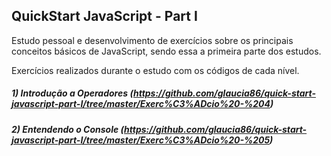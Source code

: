## QuickStart JavaScript - Part I 

Estudo pessoal e desenvolvimento de exercícios sobre os principais conceitos básicos de JavaScript, sendo essa a primeira parte dos estudos.

Exercícios realizados durante o estudo com os códigos de cada nível.

##### 1) Introdução a Operadores (https://github.com/glaucia86/quick-start-javascript-part-I/tree/master/Exerc%C3%ADcio%20-%204)

##### 2) Entendendo o Console (https://github.com/glaucia86/quick-start-javascript-part-I/tree/master/Exerc%C3%ADcio%20-%205)


